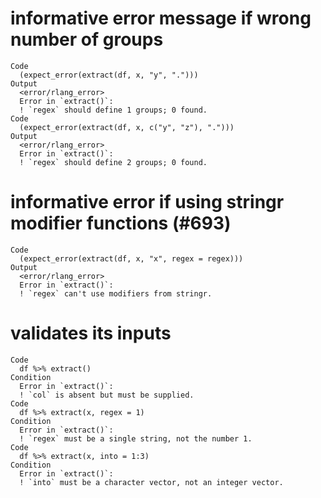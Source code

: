 # informative error message if wrong number of groups

    Code
      (expect_error(extract(df, x, "y", ".")))
    Output
      <error/rlang_error>
      Error in `extract()`:
      ! `regex` should define 1 groups; 0 found.
    Code
      (expect_error(extract(df, x, c("y", "z"), ".")))
    Output
      <error/rlang_error>
      Error in `extract()`:
      ! `regex` should define 2 groups; 0 found.

# informative error if using stringr modifier functions (#693)

    Code
      (expect_error(extract(df, x, "x", regex = regex)))
    Output
      <error/rlang_error>
      Error in `extract()`:
      ! `regex` can't use modifiers from stringr.

# validates its inputs

    Code
      df %>% extract()
    Condition
      Error in `extract()`:
      ! `col` is absent but must be supplied.
    Code
      df %>% extract(x, regex = 1)
    Condition
      Error in `extract()`:
      ! `regex` must be a single string, not the number 1.
    Code
      df %>% extract(x, into = 1:3)
    Condition
      Error in `extract()`:
      ! `into` must be a character vector, not an integer vector.

